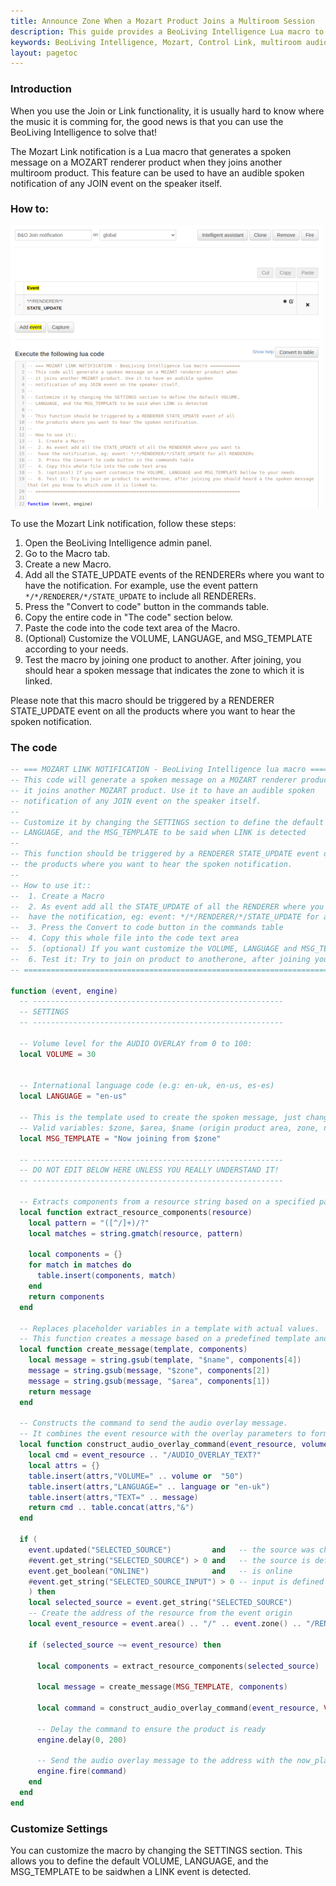 ```yaml
---
title: Announce Zone When a Mozart Product Joins a Multiroom Session
description: This guide provides a BeoLiving Intelligence Lua macro to enhance your multiroom audio experience. Learn how to configure your Mozart (Control Link) products to announce the zone they join, providing an audible confirmation for seamless and intuitive control of your audio system.
keywords: BeoLiving Intelligence, Mozart, Control Link, multiroom audio, spoken notification, automation, Lua macro, join event, audio feedback, RENDERER
layout: pagetoc
---
```



### Introduction

When you use the Join or Link functionality, it is usually hard to know where the music it is comming for, the good news is that you can use the BeoLiving Intelligence to solve that!

The Mozart Link notification is a Lua macro that generates a spoken message on a MOZART renderer product when they joins another multiroom product. This feature can be used to have an audible spoken notification of any JOIN event on the speaker itself.

### How to:

![Example Marco view](howto-join-spoken-notification.png)

To use the Mozart Link notification, follow these steps:

1. Open the BeoLiving Intelligence admin panel.
2. Go to the Macro tab.
3. Create a new Macro.
4. Add all the STATE_UPDATE events of the RENDERERs where you want to have the notification. For example, use the event pattern `*/*/RENDERER/*/STATE_UPDATE` to include all RENDERERs.
5. Press the "Convert to code" button in the commands table.
6. Copy the entire code in "The code" section below.
7. Paste the code into the code text area of the Macro.
8. (Optional) Customize the VOLUME, LANGUAGE, and MSG_TEMPLATE according to your needs.
9. Test the macro by joining one product to another. After joining, you should hear a spoken message that indicates the zone to which it is linked.

Please note that this macro should be triggered by a RENDERER STATE_UPDATE event on all the products where you want to hear the spoken notification.



### The code
```lua
-- === MOZART LINK NOTIFICATION - BeoLiving Intelligence lua macro ===========
-- This code will generate a spoken message on a MOZART renderer product when
-- it joins another MOZART product. Use it to have an audible spoken
-- notification of any JOIN event on the speaker itself.
--
-- Customize it by changing the SETTINGS section to define the default VOLUME,
-- LANGUAGE, and the MSG_TEMPLATE to be said when LINK is detected
--
-- This function should be triggered by a RENDERER STATE_UPDATE event of all
-- the products where you want to hear the spoken notification.
--
-- How to use it::
--  1. Create a Macro
--  2. As event add all the STATE_UPDATE of all the RENDERER where you want to 
--  have the notification, eg: event: */*/RENDERER/*/STATE_UPDATE for all RENDERERs
--  3. Press the Convert to code button in the commands table
--  4. Copy this whole file into the code text area
--  5. (optional) If you want customize the VOLUME, LANGUAGE and MSG_TEMPLATE bellow to your needs
--  6. Test it: Try to join on product to anotherone, after joining you should heard a the spoken message that let you know to which zone it is linked to.
-- ===========================================================================

function (event, engine)
  -- --------------------------------------------------------
  -- SETTINGS
  -- --------------------------------------------------------

  -- Volume level for the AUDIO OVERLAY from 0 to 100:
  local VOLUME = 30


  -- International language code (e.g: en-uk, en-us, es-es)
  local LANGUAGE = "en-us"

  -- This is the template used to create the spoken message, just change it to adapt to your language:
  -- Valid variables: $zone, $area, $name (origin product area, zone, name)
  local MSG_TEMPLATE = "Now joining from $zone"

  -- --------------------------------------------------------
  -- DO NOT EDIT BELOW HERE UNLESS YOU REALLY UNDERSTAND IT!
  -- --------------------------------------------------------

  -- Extracts components from a resource string based on a specified pattern
  local function extract_resource_components(resource)
    local pattern = "([^/]+)/?"
    local matches = string.gmatch(resource, pattern)

    local components = {}
    for match in matches do
      table.insert(components, match)
    end
    return components
  end

  -- Replaces placeholder variables in a template with actual values.
  -- This function creates a message based on a predefined template and a table of components.
  local function create_message(template, components)
    local message = string.gsub(template, "$name", components[4])
    message = string.gsub(message, "$zone", components[2])
    message = string.gsub(message, "$area", components[1])
    return message
  end

  -- Constructs the command to send the audio overlay message.
  -- It combines the event resource with the overlay parameters to form a string command.
  local function construct_audio_overlay_command(event_resource, volume, language, message)
    local cmd = event_resource .. "/AUDIO_OVERLAY_TEXT?"
    local attrs = {}
    table.insert(attrs,"VOLUME=" .. volume or  "50")
    table.insert(attrs,"LANGUAGE=" .. language or "en-uk")
    table.insert(attrs,"TEXT=" .. message)
    return cmd .. table.concat(attrs,"&")
  end

  if (
    event.updated("SELECTED_SOURCE")         and   -- the source was changed
    #event.get_string("SELECTED_SOURCE") > 0 and   -- the source is defined
    event.get_boolean("ONLINE")              and   -- is online
    #event.get_string("SELECTED_SOURCE_INPUT") > 0 -- input is defined
    ) then
    local selected_source = event.get_string("SELECTED_SOURCE")
    -- Create the address of the resource from the event origin
    local event_resource = event.area() .. "/" .. event.zone() .. "/RENDERER/" .. event.name()

    if (selected_source ~= event_resource) then

      local components = extract_resource_components(selected_source)

      local message = create_message(MSG_TEMPLATE, components)

      local command = construct_audio_overlay_command(event_resource, VOLUME, LANGUAGE, message)

      -- Delay the command to ensure the product is ready
      engine.delay(0, 200)

      -- Send the audio overlay message to the address with the now_playing  
      engine.fire(command)
    end
  end
end
```

### Customize Settings

You can customize the macro by changing the SETTINGS section. This allows you to define the default VOLUME, LANGUAGE, and the MSG_TEMPLATE to be saidwhen a LINK event is detected.

